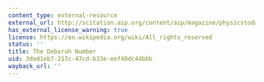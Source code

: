 ```yaml
---
content_type: external-resource
external_url: http://scitation.aip.org/content/aip/magazine/physicstoday/article/17/1/10.1063/1.3051374
has_external_license_warning: true
license: https://en.wikipedia.org/wiki/All_rights_reserved
status: ''
title: The Deborah Number
uid: 3ded1eb7-217c-47cd-b33e-eef40dc44bbb
wayback_url: ''
---
```

